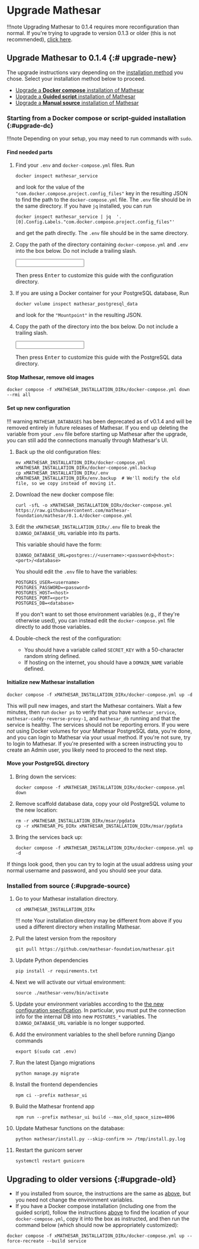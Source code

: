 # Upgrade Mathesar

!!!note
    Upgrading Mathesar to 0.1.4 requires more reconfiguration than normal. If you're trying to upgrade to version 0.1.3 or older (this is not recommended), [click here](#upgrade-old).

## Upgrade Mathesar to 0.1.4 {:# upgrade-new}

The upgrade instructions vary depending on the [installation method](../index.md#installing-mathesar) you chose. Select your installation method below to proceed.

- [Upgrade a **Docker compose** installation of Mathesar](#upgrade-dc)
- [Upgrade a **Guided script** installation of Mathesar](#upgrade-dc)
- [Upgrade a **Manual source** installation of Mathesar](#upgrade-source)

### Starting from a Docker compose or script-guided installation {:#upgrade-dc}

!!!note
    Depending on your setup, you may need to run commands with `sudo`.

#### Find needed parts

1. Find your `.env` and `docker-compose.yml` files. Run
    ```
    docker inspect mathesar_service 
    ```
    and look for the value of the `"com.docker.compose.project.config_files"` key in the resulting JSON to find the path to the `docker-compose.yml` file. The `.env` file should be in the same directory. If you have `jq` installed, you can run
    ```
    docker inspect mathesar_service | jq  '.[0].Config.Labels."com.docker.compose.project.config_files"'
    ```
    and get the path directly. The `.env` file should be in the same directory.

1. Copy the path of the directory containing `docker-compose.yml` and `.env` into the box below. Do not include a trailing slash.

    <input data-input-for="MATHESAR_INSTALLATION_DIR" aria-label="Your Mathesar installation directory"/>

    Then press <kbd>Enter</kbd> to customize this guide with the configuration directory.


1. If you are using a Docker container for your PostgreSQL database, Run
    ```
    docker volume inspect mathesar_postgresql_data
    ```
    and look for the `"Mountpoint"` in the resulting JSON.

1. Copy the path of the directory into the box below. Do not include a trailing slash.

    <input data-input-for="MATHESAR_PG_DIR" aria-label="Your Mathesar Postgres data directory"/>

    Then press <kbd>Enter</kbd> to customize this guide with the PostgreSQL data directory.

#### Stop Mathesar, remove old images

```
docker compose -f xMATHESAR_INSTALLATION_DIRx/docker-compose.yml down --rmi all
```

#### Set up new configuration

!!! warning
    `MATHESAR_DATABASES` has been deprecated as of v0.1.4 and will be removed entirely in future releases of Mathesar. If you end up deleting the variable from your `.env` file before starting up Mathesar after the upgrade, you can still add the connections manually through Mathesar's UI.

1. Back up the old configuration files:
    ```
    mv xMATHESAR_INSTALLATION_DIRx/docker-compose.yml xMATHESAR_INSTALLATION_DIRx/docker-compose.yml.backup
    cp xMATHESAR_INSTALLATION_DIRx/.env xMATHESAR_INSTALLATION_DIRx/env.backup  # We'll modify the old file, so we copy instead of moving it.
    ```

1. Download the new docker compose file:
    ```
    curl -sfL -o xMATHESAR_INSTALLATION_DIRx/docker-compose.yml https://raw.githubusercontent.com/mathesar-foundation/mathesar/0.1.4/docker-compose.yml
    ```

1. Edit the `xMATHESAR_INSTALLATION_DIRx/.env` file to break the `DJANGO_DATABASE_URL` variable into its parts.

    This variable should have the form:
    ```
    DJANGO_DATABASE_URL=postgres://<username>:<password>@<host>:<port>/<database>
    ```
    You should edit the `.env` file to have the variables:
    ```
    POSTGRES_USER=<username>
    POSTGRES_PASSWORD=<password>
    POSTGRES_HOST=<host>
    POSTGRES_PORT=<port>
    POSTGRES_DB=<database>
    ```
    If you don't want to set those environment variables (e.g., if they're otherwise used), you can instead edit the `docker-compose.yml` file directly to add those variables.

1. Double-check the rest of the configuration:

    - You should have a variable called `SECRET_KEY` with a 50-character random string defined.
    - If hosting on the internet, you should have a `DOMAIN_NAME` variable defined.

#### Initialize new Mathesar installation

```
docker compose -f xMATHESAR_INSTALLATION_DIRx/docker-compose.yml up -d
```

This will pull new images, and start the Mathesar containers. Wait a few minutes, then run `docker ps` to verify that you have `mathesar_service`, `mathesar-caddy-reverse-proxy-1`, and `mathesar_db` running and that the service is healthy. The services should not be reporting errors. If you were _not_ using Docker volumes for your Mathesar PostgreSQL data, you're done, and you can login to Mathesar via your usual method. If you're not sure, try to login to Mathesar. If you're presented with a screen instructing you to create an Admin user, you likely need to proceed to the next step.

#### Move your PostgreSQL directory

1. Bring down the services:
    ```
    docker compose -f xMATHESAR_INSTALLATION_DIRx/docker-compose.yml down
    ```

1. Remove scaffold database data, copy your old PostgreSQL volume to the new location:
    ```
    rm -r xMATHESAR_INSTALLATION_DIRx/msar/pgdata
    cp -r xMATHESAR_PG_DIRx xMATHESAR_INSTALLATION_DIRx/msar/pgdata
    ```

1. Bring the services back up:
    ```
    docker compose -f xMATHESAR_INSTALLATION_DIRx/docker-compose.yml up -d
    ```

If things look good, then you can try to login at the usual address using your normal username and password, and you should see your data.

### Installed from source {:#upgrade-source}

1. Go to your Mathesar installation directory.

    ```
    cd xMATHESAR_INSTALLATION_DIRx
    ```

    !!! note
        Your installation directory may be different from above if you used a different directory when installing Mathesar.

1. Pull the latest version from the repository

    ```
    git pull https://github.com/mathesar-foundation/mathesar.git
    ```

1. Update Python dependencies

    ```
    pip install -r requirements.txt
    ```

1. Next we will activate our virtual environment:

    ```
    source ./mathesar-venv/bin/activate
    ```

1. Update your environment variables according to the [the new configuration specification](../configuration/env-variables.md#db). In particular, you must put the connection info for the internal DB into new `POSTGRES_*` variables. The `DJANGO_DATABASE_URL` variable is no longer supported.

1. Add the environment variables to the shell before running Django commands

    ```
    export $(sudo cat .env)
    ```

1. Run the latest Django migrations

    ```
    python manage.py migrate
    ```

1. Install the frontend dependencies

    ```
    npm ci --prefix mathesar_ui
    ```
      
1. Build the Mathesar frontend app

    ```
    npm run --prefix mathesar_ui build --max_old_space_size=4096
    ```

1. Update Mathesar functions on the database:

    ```
    python mathesar/install.py --skip-confirm >> /tmp/install.py.log
    ```

1. Restart the gunicorn server

    ```
    systemctl restart gunicorn
    ```

## Upgrading to older versions {:#upgrade-old}

- If you installed from source, the instructions are the same as [above](#upgrade-source), but you need not change the environment variables.
- If you have a Docker compose installation (including one from the guided script), follow the instructions [above](#upgrade-dc) to find the location of your `docker-compose.yml`, copy it into the box as instructed, and then run the command below (which should now be appropriately customized):
```
docker compose -f xMATHESAR_INSTALLATION_DIRx/docker-compose.yml up --force-recreate --build service
```
